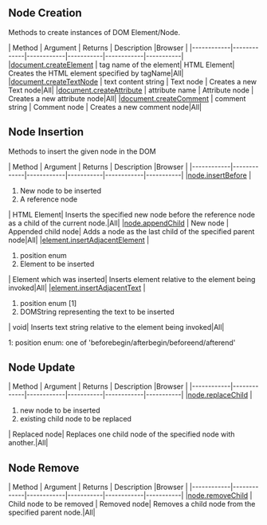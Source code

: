 ## Node Creation
Methods to create instances of DOM Element/Node.

| Method | Argument | Returns | Description   |Browser    |
|------------|-------------|------------|-----------|------------|-----------|
|[document.createElement](https://developer.mozilla.org/en-US/docs/Web/API/Document/createElement) |  tag name of the element| HTML Element|  Creates the HTML element specified by tagName|All|
|[document.createTextNode](https://developer.mozilla.org/en-US/docs/Web/API/Document/createTextNode) | text content string | Text node |  Creates a new Text node|All|
|[document.createAttribute](https://developer.mozilla.org/en-US/docs/Web/API/Document/createAttribute) | attribute name | Attribute node |  Creates a new attribute node|All|
|[document.createComment](https://developer.mozilla.org/en-US/docs/Web/API/Document/createComment) | comment string | Comment node |  Creates a new comment node|All|


## Node Insertion
Methods to insert the given node in the DOM

| Method | Argument | Returns | Description   |Browser    |
|------------|-------------|------------|-----------|------------|-----------|
|[node.insertBefore](https://developer.mozilla.org/en-US/docs/Web/API/Node/insertBefore) |  <ol><li>New node to be inserted</li><li>A reference node</li></ol>| HTML Element|  Inserts the specified new node before the reference node as a child of the current node.|All|
|[node.appendChild](https://developer.mozilla.org/en-US/docs/Web/API/Node/appendChild) |  New node | Appended child node| Adds a node as the last child of the specified parent node|All|
|[element.insertAdjacentElement](https://developer.mozilla.org/en-US/docs/Web/API/Element/insertAdjacentElement) | <ol><li>position enum</li><li>Element to be inserted</li></ol> | Element which was inserted| Inserts element relative to the element being invoked|All|
|[element.insertAdjacentText](https://developer.mozilla.org/en-US/docs/Web/API/Element/insertAdjacentText) | <ol><li>position enum [1]</li><li> DOMString representing the text to be inserted </li></ol> | void| Inserts text string relative to the element being invoked|All|

1: position enum: one of 'beforebegin/afterbegin/beforeend/afterend'

## Node Update
| Method | Argument | Returns | Description   |Browser    |
|------------|-------------|------------|-----------|------------|-----------|
|[node.replaceChild](https://developer.mozilla.org/en-US/docs/Web/API/Node/replaceChild) |  <ol><li>new node to be inserted</li><li>existing child node to be replaced</li></ol>| Replaced node| Replaces one child node of the specified node with another.|All|

## Node Remove
| Method | Argument | Returns | Description   |Browser    |
|------------|-------------|------------|-----------|------------|-----------|
|[node.removeChild](https://developer.mozilla.org/en-US/docs/Web/API/Node/removeChild) |  Child node to be removed | Removed node|  Removes a child node from the specified parent node.|All|
